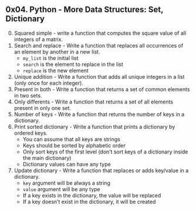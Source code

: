## 0x04. Python - More Data Structures: Set, Dictionary ##
0. Squared simple - write a function that computes the square value of all integers of a matrix.
1. Search and replace - Write a function that replaces all occurrences of an element by another in a new list.
	* `my_list` is the initial list
	* `search` is the element to replace in the list
	* `replace`  is the new element
2. Unique addition - Write a function that adds all unique integers in a list (only once for each integer).
3. Present in both - Write a function that returns a set of common elements in two sets.
4. Only differents - Write a function that returns a set of all elements present in only one set.
5. Number of keys - Write a function that returns the number of keys in a dictionary.
6. Print sorted dictionary - Write a function that prints a dictionary by ordered keys.
	* You can assume that all keys are strings
	* Keys should be sorted by alphabetic order
	* Only sort keys of the first level (don’t sort keys of a dictionary inside the main dictionary)
	* Dictionary values can have any type
7. Update dictionary - Write a function that replaces or adds key/value in a dictionary.
	* `key` argument will be always a string
	* `value` argument will be any type
	* If a key exists in the dictionary, the value will be replaced
	* If a key doesn’t exist in the dictionary, it will be created
